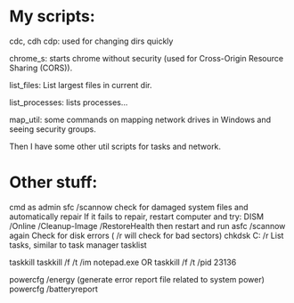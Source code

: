 # My scripts:

cdc, cdh cdp: used for changing dirs quickly

chrome_s: starts chrome without security (used for Cross-Origin Resource Sharing (CORS)).

list_files: List largest files in current dir.

list_processes: lists processes...

map_util: some commands on mapping network drives in Windows and seeing security groups.

Then I have some other util scripts for tasks and network.

# Other stuff:
cmd as admin
sfc /scannow
check for damaged system files and automatically repair
If it fails to repair, restart computer and try:
DISM /Online /Cleanup-Image /RestoreHealth then restart and run asfc /scannow again
Check for disk errors ( /r will check for bad sectors)
chkdsk C: /r
List tasks, similar to task manager
tasklist 

taskkill
taskkill /f /t /im notepad.exe OR taskkill /f /t /pid 23136

powercfg /energy (generate error report file related to system power)
powercfg /batteryreport